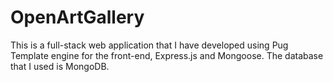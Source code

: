 # OpenArtGallery
This is a full-stack web application that I have developed using Pug Template engine for the front-end, Express.js and Mongoose. The database that I used is MongoDB.
